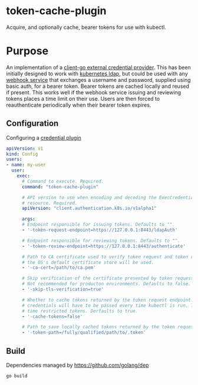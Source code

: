 # token-cache-plugin

Acquire, and optionally cache, bearer tokens for use with kubectl.

# Purpose

An implementation of a [client-go external credential provider](https://kubernetes.io/docs/admin/authentication/#client-go-credential-plugins). This has been initially designed to work with [kubernetes ldap](https://github.com/skippie81/kubernetes-ldap), but could be used with any [webhook service](https://kubernetes.io/docs/admin/authentication/#webhook-token-authentication) that exchanges a username and password, supplied using basic auth, for a bearer token. Bearer tokens are cached locally and reused if present. This works well if the webhook service issuing and reviewing tokens places a time limit on their use. Users are then forced to reauthenticate periodically when their bearer token expires.

## Configuration

Configuring a [credential plugin](https://kubernetes.io/docs/admin/authentication/#client-go-credential-plugins)

```yaml
apiVersion: v1
kind: Config
users:
- name: my-user
  user:
    exec:
      # Command to execute. Required.
      command: "token-cache-plugin"

      # API version to use when encoding and decoding the ExecCredentials
      # resource. Required.
      apiVersion: "client.authentication.k8s.io/v1alpha1"

      args:
      # Endpoint responsible for issuing tokens. Defaults to "".
      - '-token-request-endpoint=https://127.0.0.1:8443/ldapAuth'

      # Endpoint responsible for reviewing tokens. Defaults to "".
      - '-token-review-endpoint=https://127.0.0.1:8443/authenticate'

      # Path to CA certificate used to verify token request and token review endpoints. If not specified
      # the OS's default certificate store will be used.
      - '-ca-cert=/path/to/ca.pem'

      # Skip verification of the certificate presented by token request and token review endpoints.
      # Not recommended for producton environments. Defaults to false.
      - '-skip-tls-verification=true'

      # Whether to cache tokens returned by the token request endpoint. If tokens aren't cached then
      # credentials will have to be passed every time kubectl is run. This is meant to be used with
      # time restricted tokens. Derfaults to true.
      - '-cache-tokens=false'

      # Path to save locally cached tokens returned by the token request endpoint. Defaults to ~/.k8s-last-token
      - '-token-path=/fully/qualified/path/to/.token'
```

## Build

Dependencies managed by https://github.com/golang/dep

```bash
go build
```
